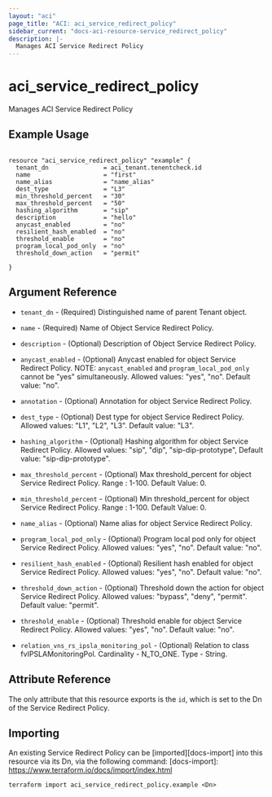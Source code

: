 ```yaml
---
layout: "aci"
page_title: "ACI: aci_service_redirect_policy"
sidebar_current: "docs-aci-resource-service_redirect_policy"
description: |-
  Manages ACI Service Redirect Policy
---
```


# aci_service_redirect_policy #
Manages ACI Service Redirect Policy

## Example Usage ##

```hcl

resource "aci_service_redirect_policy" "example" {
  tenant_dn               = aci_tenant.tenentcheck.id
  name                    = "first"
  name_alias              = "name_alias"
  dest_type               = "L3"
  min_threshold_percent   = "30"
  max_threshold_percent   = "50"
  hashing_algorithm       = "sip"
  description             = "hello"
  anycast_enabled         = "no"
  resilient_hash_enabled  = "no"
  threshold_enable        = "no"
  program_local_pod_only  = "no"
  threshold_down_action   = "permit"

}

```


## Argument Reference ##
* `tenant_dn` - (Required) Distinguished name of parent Tenant object.
* `name` - (Required) Name of Object Service Redirect Policy.
* `description` - (Optional) Description of Object Service Redirect Policy.
* `anycast_enabled` - (Optional) Anycast enabled for object Service Redirect Policy. NOTE: `anycast_enabled` and `program_local_pod_only` cannot be "yes" simultaneously.
Allowed values: "yes", "no". Default value: "no".
* `annotation` - (Optional) Annotation for object Service Redirect Policy.
* `dest_type` - (Optional) Dest type for object Service Redirect Policy. Allowed values: "L1", "L2", "L3". Default value: "L3".
* `hashing_algorithm` - (Optional) Hashing algorithm for object Service Redirect Policy. Allowed values: "sip", "dip", "sip-dip-prototype", Default value: "sip-dip-prototype".
* `max_threshold_percent` - (Optional) Max threshold_percent for object Service Redirect Policy. Range : 1-100. Default Value: 0.
* `min_threshold_percent` - (Optional) Min threshold_percent for object Service Redirect Policy. Range : 1-100. Default Value: 0.
* `name_alias` - (Optional) Name alias for object Service Redirect Policy.
* `program_local_pod_only` - (Optional) Program local pod only for object Service Redirect Policy.
Allowed values: "yes", "no". Default value: "no".
* `resilient_hash_enabled` - (Optional) Resilient hash enabled for object Service Redirect Policy.
Allowed values: "yes", "no". Default value: "no".  
* `threshold_down_action` - (Optional) Threshold down the action for object Service Redirect Policy.
Allowed values: "bypass", "deny", "permit". Default value: "permit".
* `threshold_enable` - (Optional) Threshold enable for object Service Redirect Policy.
Allowed values: "yes", "no". Default value: "no".

* `relation_vns_rs_ipsla_monitoring_pol` - (Optional) Relation to class fvIPSLAMonitoringPol. Cardinality - N_TO_ONE. Type - String.
                


## Attribute Reference

The only attribute that this resource exports is the `id`, which is set to the
Dn of the Service Redirect Policy.

## Importing ##

An existing Service Redirect Policy can be [imported][docs-import] into this resource via its Dn, via the following command:
[docs-import]: https://www.terraform.io/docs/import/index.html


```
terraform import aci_service_redirect_policy.example <Dn>
```